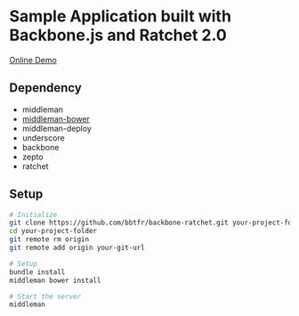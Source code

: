 Sample Application built with Backbone.js and Ratchet 2.0
===
[Online Demo](http://bbtfr.github.io/backbone-ratchet)

Dependency
---
* middleman
* [middleman-bower](https://github.com/bbtfr/middleman-bower)
* middleman-deploy
* underscore
* backbone
* zepto
* ratchet

Setup
---
```bash
# Initialize
git clone https://github.com/bbtfr/backbone-ratchet.git your-project-folder
cd your-project-folder
git remote rm origin
git remote add origin your-git-url

# Setup
bundle install
middleman bower install

# Start the server
middleman 
```
